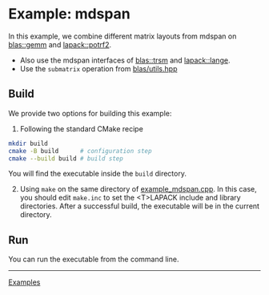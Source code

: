 # Example: mdspan

In this example, we combine different matrix layouts from mdspan on [blas::gemm](../../include/blas/gemm.hpp) and [lapack::potrf2](../../include/lapack/potrf2.hpp). 

- Also use the mdspan interfaces of [blas::trsm](../../include/blas/trsm.hpp) and [lapack::lange](../../include/lapack/lange.hpp).
- Use the `submatrix` operation from [blas/utils.hpp](../../include/blas/utils.hpp)

## Build

We provide two options for building this example:

1. Following the standard CMake recipe

```sh
mkdir build
cmake -B build      # configuration step
cmake --build build # build step
```

You will find the executable inside the `build` directory.

2. Using `make` on the same directory of [example_mdspan.cpp](example_mdspan.cpp). In this case, you should edit `make.inc` to set the \<T\>LAPACK include and library directories. After a successful build, the executable will be in the current directory.

## Run

You can run the executable from the command line.

---

[Examples](../README.md#mdspan)